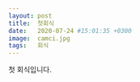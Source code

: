 ```yaml
---
layout: post
title:  첫회식
date:   2020-07-24 #15:01:35 +0300
image:  camci.jpg
tags:   회식
---
```


첫 회식입니다.
<!--ㄴㅇㄹㅏㅏㅏㅏㅏㅏㅏㅏㅣㅣㅣㅣㅣㅣㅣㅣㅣㅣㅣㅣㅣㅣㅣㅣㅣㅣㅣㅣㅣㅣㅣㅣㅣㅣㅣㅣㅣㅣㅣㅣㅣㅣㅣㅣㅣㅣㅣㅣㅣㅣㅣㅣㅣㅣㅣㅣㅣ-->
